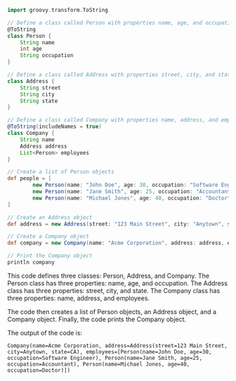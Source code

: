 ```groovy
import groovy.transform.ToString

// Define a class called Person with properties name, age, and occupation
@ToString
class Person {
    String name
    int age
    String occupation
}

// Define a class called Address with properties street, city, and state
class Address {
    String street
    String city
    String state
}

// Define a class called Company with properties name, address, and employees
@ToString(includeNames = true)
class Company {
    String name
    Address address
    List<Person> employees
}

// Create a list of Person objects
def people = [
        new Person(name: "John Doe", age: 30, occupation: "Software Engineer"),
        new Person(name: "Jane Smith", age: 25, occupation: "Accountant"),
        new Person(name: "Michael Jones", age: 40, occupation: "Doctor")
]

// Create an Address object
def address = new Address(street: "123 Main Street", city: "Anytown", state: "CA")

// Create a Company object
def company = new Company(name: "Acme Corporation", address: address, employees: people)

// Print the Company object
println company
```

This code defines three classes: Person, Address, and Company. The Person class has three properties: name, age, and occupation. The Address class has three properties: street, city, and state. The Company class has three properties: name, address, and employees.

The code then creates a list of Person objects, an Address object, and a Company object. Finally, the code prints the Company object.

The output of the code is:

```
Company(name=Acme Corporation, address=Address(street=123 Main Street, city=Anytown, state=CA), employees=[Person(name=John Doe, age=30, occupation=Software Engineer), Person(name=Jane Smith, age=25, occupation=Accountant), Person(name=Michael Jones, age=40, occupation=Doctor)])
```